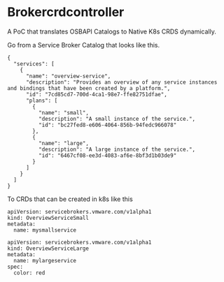 # Brokercrdcontroller

A PoC that translates OSBAPI Catalogs to Native K8s CRDS dynamically.


Go from a Service Broker Catalog that looks like this.
```
{
  "services": [
    {
      "name": "overview-service",
      "description": "Provides an overview of any service instances and bindings that have been created by a platform.",
      "id": "7cd85cd7-700d-4ca1-98e7-ffe82751dfae",
      "plans": [
        {
          "name": "small",
          "description": "A small instance of the service.",
          "id": "bc27fed8-e606-4064-856b-94fedc966078"
        },
        {
          "name": "large",
          "description": "A large instance of the service.",
          "id": "6467cf08-ee3d-4083-af6e-8bf3d1b03de9"
        }
      ]
    }
  ]
}

```

To CRDs that can be created in k8s like this

```
apiVersion: servicebrokers.vmware.com/v1alpha1
kind: OverviewServiceSmall
metadata:
  name: mysmallservice
```

```
apiVersion: servicebrokers.vmware.com/v1alpha1
kind: OverviewServiceLarge
metadata:
  name: mylargeservice
spec:
  color: red
```
